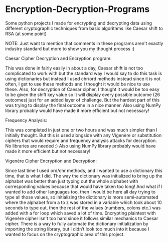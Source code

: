 # Encryption-Decryption-Programs
Some python projects I made for encrypting and decrypting data using different cryptographic techniques from basic algorithms like Caesar shift to RSA (at some point)

NOTE: Just want to mention that comments in these programs aren't exactly industry standard but more to show you my thought process :)

Caesar Cipher Decryption and Encryption program:

This was done in fairly easily in about a day, Caesar shift is not too complicated to work with but the standard way I would say to do this task is using dictionaries but instead I used chr/ord methods instead since it is not often, I get to use these methods and I thought it would be nice to use these. Also, for decryption of Caesar cipher, I thought it would be too easy to be given the shift key value so it will display every possible outcome (26 outcomes) just for an added layer of challenge. But the hardest part of this was trying to display the final outcome in a nice manner. Also using NumPy library probably would have made it more efficient but not necessary!

Frequency Analysis:

This was completed in just one or two hours and was much simpler than I initially thought. But this is used alongside with any Vigenère or substitution ciphers that would require and frequency analysis attacks for decryption. No libraries are needed :) Also using NumPy library probably would have made it more efficient but not necessary!

Vigenère Cipher Encryption and Decryption:

Since last time I used ord/chr methods, and I wanted to use a dictionary this time, that is what I did. The way the dictionary was initialized to bring up the alphabet was better than just typing out the whole alphabet with corresponding values because that would have taken too long! And what if I wanted to add other languages too, then I would be here all day trying to type all those values, so initializing the dictionary is more semi-automated where the alphabet from a to z was stored in a variable which took about 10 seconds to type out, then the rest of the values (numbers, colons etc.) was added with a for loop which saved a lot of time. Encrypting plaintext with Vigenère cipher isn't too hard since it follows similar mechanics to Caesar cipher. There is a way to fully automate the dictionary initialization by importing the string library, but I didn’t look too much into it because I wanted to focus on the cryptographic area of this project.

